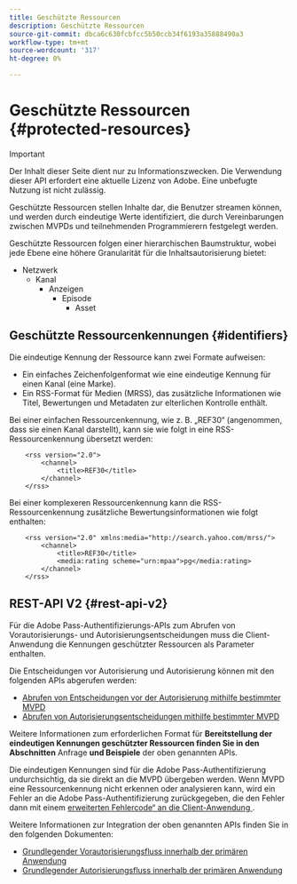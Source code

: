 ```yaml
---
title: Geschützte Ressourcen
description: Geschützte Ressourcen
source-git-commit: dbca6c630fcbfcc5b50ccb34f6193a35888490a3
workflow-type: tm+mt
source-wordcount: '317'
ht-degree: 0%

---
```


# Geschützte Ressourcen {#protected-resources}

>[!IMPORTANT]
>
>Der Inhalt dieser Seite dient nur zu Informationszwecken. Die Verwendung dieser API erfordert eine aktuelle Lizenz von Adobe. Eine unbefugte Nutzung ist nicht zulässig.

Geschützte Ressourcen stellen Inhalte dar, die Benutzer streamen können, und werden durch eindeutige Werte identifiziert, die durch Vereinbarungen zwischen MVPDs und teilnehmenden Programmierern festgelegt werden.

Geschützte Ressourcen folgen einer hierarchischen Baumstruktur, wobei jede Ebene eine höhere Granularität für die Inhaltsautorisierung bietet:

* Netzwerk
   * Kanal
      * Anzeigen
         * Episode
            * Asset

## Geschützte Ressourcenkennungen {#identifiers}

Die eindeutige Kennung der Ressource kann zwei Formate aufweisen:

* Ein einfaches Zeichenfolgenformat wie eine eindeutige Kennung für einen Kanal (eine Marke).
* Ein RSS-Format für Medien (MRSS), das zusätzliche Informationen wie Titel, Bewertungen und Metadaten zur elterlichen Kontrolle enthält.

Bei einer einfachen Ressourcenkennung, wie z. B. „REF30“ (angenommen, dass sie einen Kanal darstellt), kann sie wie folgt in eine RSS-Ressourcenkennung übersetzt werden:

```RSS
    <rss version="2.0"> 
        <channel>
            <title>REF30</title>
        </channel>
    </rss>
```

Bei einer komplexeren Ressourcenkennung kann die RSS-Ressourcenkennung zusätzliche Bewertungsinformationen wie folgt enthalten:

```RSS
    <rss version="2.0" xmlns:media="http://search.yahoo.com/mrss/"> 
        <channel>
            <title>REF30</title>
            <media:rating scheme="urn:mpaa">pg</media:rating>
        </channel>
    </rss>
```

## REST-API V2 {#rest-api-v2}

Für die Adobe Pass-Authentifizierungs-APIs zum Abrufen von Vorautorisierungs- und Autorisierungsentscheidungen muss die Client-Anwendung die Kennungen geschützter Ressourcen als Parameter enthalten.

Die Entscheidungen vor Autorisierung und Autorisierung können mit den folgenden APIs abgerufen werden:

* [Abrufen von Entscheidungen vor der Autorisierung mithilfe bestimmter MVPD](/help/authentication/integration-guide-programmers/rest-apis/rest-api-v2/apis/decisions-apis/rest-api-v2-decisions-apis-retrieve-preauthorization-decisions-using-specific-mvpd.md)
* [Abrufen von Autorisierungsentscheidungen mithilfe bestimmter MVPD](/help/authentication/integration-guide-programmers/rest-apis/rest-api-v2/apis/decisions-apis/rest-api-v2-decisions-apis-retrieve-authorization-decisions-using-specific-mvpd.md)

Weitere Informationen zum erforderlichen Format für **Bereitstellung der eindeutigen Kennungen geschützter Ressourcen finden Sie in den Abschnitten** Anfrage **und Beispiele** der oben genannten APIs.

Die eindeutigen Kennungen sind für die Adobe Pass-Authentifizierung undurchsichtig, da sie direkt an die MVPD übergeben werden. Wenn MVPD eine Ressourcenkennung nicht erkennen oder analysieren kann, wird ein Fehler an die Adobe Pass-Authentifizierung zurückgegeben, die den Fehler dann mit einem [erweiterten Fehlercode“ an die Client-Anwendung ](/help/authentication/integration-guide-programmers/features-standard/error-reporting/enhanced-error-codes.md).

Weitere Informationen zur Integration der oben genannten APIs finden Sie in den folgenden Dokumenten:

* [Grundlegender Vorautorisierungsfluss innerhalb der primären Anwendung](/help/authentication/integration-guide-programmers/rest-apis/rest-api-v2/flows/basic-access-flows/rest-api-v2-basic-preauthorization-primary-application-flow.md)
* [Grundlegender Autorisierungsfluss innerhalb der primären Anwendung](/help/authentication/integration-guide-programmers/rest-apis/rest-api-v2/flows/basic-access-flows/rest-api-v2-basic-authorization-primary-application-flow.md)
